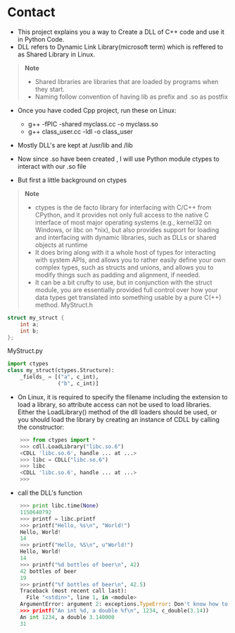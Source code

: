 # Contact
- This project explains you a way to Create a DLL of C++ code and use it in Python Code. 
- DLL refers to Dynamic Link Library(microsoft term) which is reffered to as Shared Library in Linux.
> **Note**
> - Shared libraries are libraries that are loaded by programs when they start.
> - Naming follow convention of having lib as prefix and .so as postfix
- Once you have coded Cpp project, run these on Linux:
	- g++ -fPIC -shared myclass.cc -o myclass.so
	- g++ class_user.cc -ldl -o class_user

- Mostly DLL's are kept at /usr/lib and /lib 
- Now since .so have been created , I will use Python module ctypes to interact with our .so file
- But first a little background on ctypes
> **Note**
> - ctypes is the de facto library for interfacing with C/C++ from CPython, and it provides not only full access to the native C interface of most major operating systems (e.g., kernel32 on Windows, or libc on *nix), but also provides support for loading and interfacing with dynamic libraries, such as DLLs or shared objects at runtime
> - It does bring along with it a whole host of types for interacting with system APIs, and allows you to rather easily define your own complex types, such as structs and unions, and allows you to modify things such as padding and alignment, if needed.
> - It can be a bit crufty to use, but in conjunction with the struct module, you are essentially provided full control over how your data types get translated into something usable by a pure C(++) method.
MyStruct.h
```c
struct my_struct {
    int a;
    int b;
};
```
MyStruct.py
```python
import ctypes
class my_struct(ctypes.Structure):
    _fields_ = [("a", c_int),
                ("b", c_int)]
```
- On Linux, it is required to specify the filename including the extension to load a library, so attribute access can not be used to load libraries. Either the LoadLibrary() method of the dll loaders should be used, or you should load the library by creating an instance of CDLL by calling the constructor:
```python
	>>> from ctypes import *
	>>> cdll.LoadLibrary("libc.so.6")  
	<CDLL 'libc.so.6', handle ... at ...>
	>>> libc = CDLL("libc.so.6")       
	>>> libc                           
	<CDLL 'libc.so.6', handle ... at ...>
	>>>
```
- call the DLL's function
```python
	>>> print libc.time(None)  
	1150640792
	>>> printf = libc.printf
	>>> printf("Hello, %s\n", "World!")
	Hello, World!
	14
	>>> printf("Hello, %S\n", u"World!")
	Hello, World!
	14
	>>> printf("%d bottles of beer\n", 42)
	42 bottles of beer
	19
	>>> printf("%f bottles of beer\n", 42.5)
	Traceback (most recent call last):
  	  File "<stdin>", line 1, in <module>
	ArgumentError: argument 2: exceptions.TypeError: Don't know how to convert parameter 2
	>>> printf("An int %d, a double %f\n", 1234, c_double(3.14))
	An int 1234, a double 3.140000
	31
```
